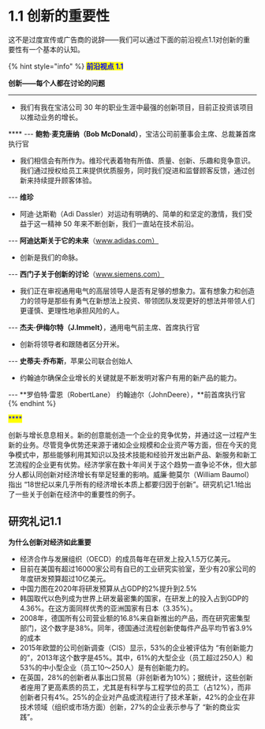 # 1.1 创新的重要性

这不是过度宣传或广告商的说辞——我们可以通过下面的前沿视点1.1对创新的重要性有一个基本的认知。



{% hint style="info" %}
<mark style="color:blue;">**前沿视点 1.1**</mark>

&#x20;                                                **创新——每个人都在讨论的问题**

****

* 我们有我在宝洁公司 30 年的职业生涯中最强的创新项目，目前正投资该项目以推动业务的增长。

&#x20;                 ****                  --- **鲍勃·麦克唐纳（Bob McDonald）**，宝洁公司前董事会主席、总裁兼首席执行官

* 我们相信会有所作为。维珍代表着物有所值、质量、创新、乐趣和竞争意识。我们通过授权给员工来提供优质服务，同时我们促进和监督顾客反馈，通过创新来持续提升顾客体验。

&#x20;                                                                                                                                    \--- **维珍**

* 阿迪·达斯勒（Adi Dassler）对运动有明确的、简单的和坚定的激情，我们受益于这一精神 50 年来不断创新，我们一直站在技术前沿。

&#x20;                                                                     \--- **阿迪达斯关于它的未来**（www.adidas.com）

* 创新是我们的命脉。

&#x20;                                                                  \--- **西门子关于创新的讨论**（www.siemens.com）

* 我们正在审视通用电气的高层领导人是否有足够的想象力。富有想象力和创造力的领导是那些有勇气在新想法上投资、带领团队发现更好的想法并带领人们更谨慎、更理性地承担风险的人。

&#x20;                                              \--- **杰夫·伊梅尔特（J.Immelt）**，通用电气前主席、首席执行官

* 创新将领导者和跟随者区分开米。

&#x20;                                                                                  \--- **史蒂夫·乔布斯**，苹果公司联合创始人

* 约翰迪尔确保企业增长的关键就是不断发明对客户有用的新产品的能力。

&#x20;                            \--- **罗伯特·雷恩（RobertLane） 约翰迪尔（JohnDeere），**前首席执行官
{% endhint %}

<mark style="color:blue;">****</mark>

创新与增长息息相关。新的创意能创造一个企业的竞争优势，并通过这一过程产生新的业务。尽管竞争优势还来源于诸如企业规模和企业资产等方面，但在今天的竞争模式中，那些能够利用其知识以及技术技能和经验开发出新产品、新服务和新工艺流程的企业更有优势。经济学家在数十年间关于这个趋势一直争论不休，但大部分人都认同创新对经济增长有举足轻重的影响。威廉·鲍莫尔（William Baumol）指出 “18世纪以来几乎所有的经济增长本质上都要归因于创新”。研究机记1.1给出了一些关于创新在经济中的重要性的例子。

## 研究礼记1.1

**为什么创新对经济如此重要**

* 经济合作与发展组织（OECD）的成员每年在研发上投入1.5万亿美元。
* 目前在美国有超过16000家公司有自已的工业研究实验室，至少有20家公司的年度研发预算超过10亿美元。
* 中国力图在2020年将研发预算从占GDP的2%提升到2.5%
* 韩国取代以色列成为世界上研发最密集的国家，在研发上的投入占到GDP的4.36%。在这方面同样优秀的亚洲国家有日本（3.35%）。
* 2008年，德国所有公司营业额的16.8%来自新推出的产品，而在研究密集型部门，这个数字是38%。同年，德国通过流程创新使每件产品平均节省3.9%的成本
* 2015年欧盟的公司创新调查（CIS）显示，53%的企业被评估为 “有创新能力的”，2013年这个数字是45%。其中，61%的大型企业（员工超过250人）和53%的中小型企业（员工10～250人）是有创新能力的。
* 在英国，28%的创新者从事出口贸易（非创新者为10%）；据统计，这些创新者座用了更高素质的员工，尤其是有科学与工程学位的员工（占12%），而非创新者只有4%。25%的企业对产品或流程进行了技术革新，42%的企业在非技术领域（组织或市场方面）创新，27%的企业表示参与了 “新的商业实践”。
